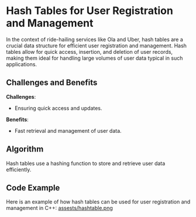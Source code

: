 # Hash Tables for User Registration and Management

In the context of ride-hailing services like Ola and Uber, hash tables are a crucial data structure for efficient user registration and management. Hash tables allow for quick access, insertion, and deletion of user records, making them ideal for handling large volumes of user data typical in such applications.

## Challenges and Benefits

**Challenges**:
- Ensuring quick access and updates.

**Benefits**:
- Fast retrieval and management of user data.

## Algorithm

Hash tables use a hashing function to store and retrieve user data efficiently.

## Code Example

Here is an example of how hash tables can be used for user registration and management in C++:
[assests/hashtable.png](https://github.com/Prajwal1110/APS.github.io/blob/d8da947c67fbc07feac7908e9b8ba6fb502f1856/assests/hashtable.png)

